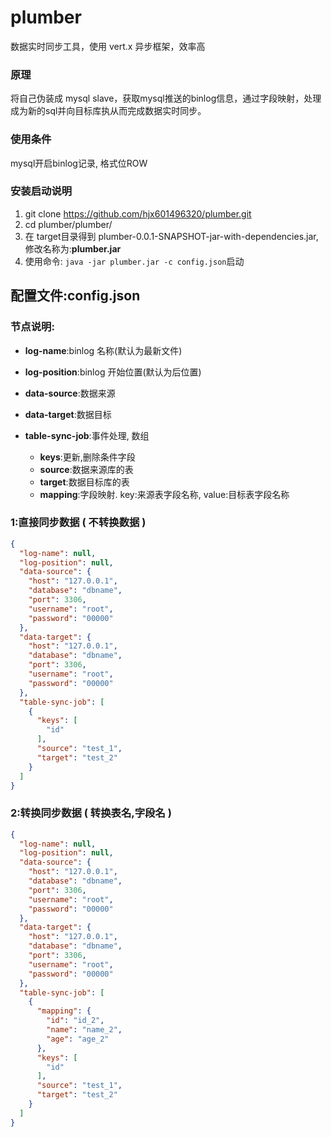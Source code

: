 # plumber

数据实时同步工具，使用 vert.x 异步框架，效率高


### 原理

将自己伪装成 mysql slave，获取mysql推送的binlog信息，通过字段映射，处理成为新的sql并向目标库执从而完成数据实时同步。

### 使用条件

mysql开启binlog记录, 格式位ROW

### 安装启动说明

1. git clone https://github.com/hjx601496320/plumber.git
2. cd plumber/plumber/
3. 在 target目录得到 plumber-0.0.1-SNAPSHOT-jar-with-dependencies.jar, 修改名称为:**plumber.jar**
4. 使用命令: `java -jar plumber.jar -c config.json`启动

## 配置文件:config.json

### 节点说明:

-   **log-name**:binlog 名称(默认为最新文件)

-   **log-position**:binlog 开始位置(默认为后位置)

-   **data-source**:数据来源

-   **data-target**:数据目标

-   **table-sync-job**:事件处理, 数组 

    -    **keys**:更新,删除条件字段 
    -    **source**:数据来源库的表
    -    **target**:数据目标库的表
    -    **mapping**:字段映射. key:来源表字段名称, value:目标表字段名称

### 1:直接同步数据 ( 不转换数据 )

```json
{
  "log-name": null,
  "log-position": null,
  "data-source": {
    "host": "127.0.0.1",
    "database": "dbname",
    "port": 3306,
    "username": "root",
    "password": "00000"
  },
  "data-target": {
    "host": "127.0.0.1",
    "database": "dbname",
    "port": 3306,
    "username": "root",
    "password": "00000"
  },
  "table-sync-job": [
    {
      "keys": [
        "id"
      ],
      "source": "test_1",
      "target": "test_2"
    }
  ]
}
```

### 2:转换同步数据 ( 转换表名,字段名  )
````json
{
  "log-name": null,
  "log-position": null,
  "data-source": {
    "host": "127.0.0.1",
    "database": "dbname",
    "port": 3306,
    "username": "root",
    "password": "00000"
  },
  "data-target": {
    "host": "127.0.0.1",
    "database": "dbname",
    "port": 3306,
    "username": "root",
    "password": "00000"
  },
  "table-sync-job": [
    {
      "mapping": {
        "id": "id_2",
        "name": "name_2",
        "age": "age_2"
      },
      "keys": [
        "id"
      ],
      "source": "test_1",
      "target": "test_2"
    }
  ]
}
````


